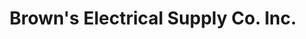 ---
title: "Brown's Electrical Supply Co. Inc."
url: /wasilla/browns-electrical-supply-co-inc/
shop: Baumarkt
---